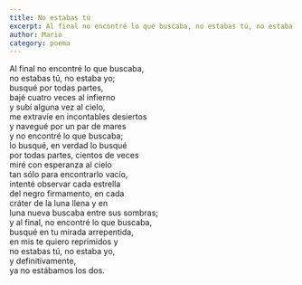 ```yaml
---
title: No estabas tú
excerpt: Al final no encontré lo que buscaba, no estabas tú, no estaba yo...
author: Mario
category: poema
---
```


Al final no encontré lo que buscaba,  
no estabas tú, no estaba yo;  
busqué por todas partes,  
bajé cuatro veces al infierno  
y subí alguna vez al cielo,  
me extravíe en incontables desiertos  
y navegué por un par de mares  
y no encontré lo que buscaba;  
lo busqué, en verdad lo busqué  
por todas partes, cientos de veces  
miré con esperanza al cielo  
tan sólo para encontrarlo vacío,  
intenté observar cada estrella  
del negro firmamento, en cada  
cráter de la luna llena y en  
luna nueva buscaba entre sus sombras;  
y al final, no encontré lo que buscaba,  
busqué en tu mirada arrepentida,  
en mis te quiero reprimidos y  
no estabas tú, no estaba yo,   
y definitivamente,  
ya no estábamos los dos.
